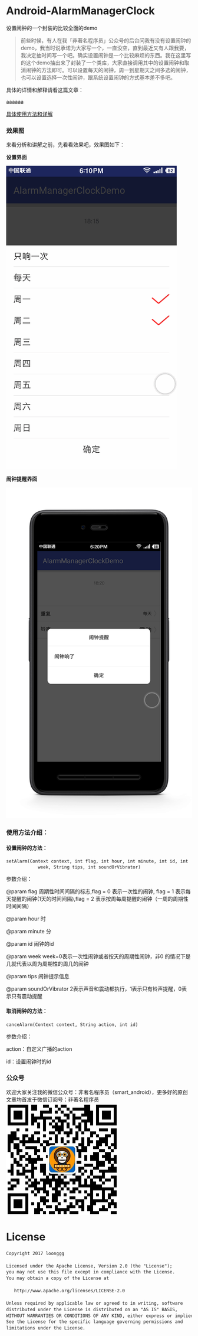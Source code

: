 # Android-AlarmManagerClock
设置闹钟的一个封装的比较全面的demo
>前些时候，有人在我「非著名程序员」公众号的后台问我有没有设置闹钟的demo，我当时说承诺为大家写一个，一直没空，直到最近又有人跟我要，我决定抽时间写一个吧。确实设置闹钟是一个比较麻烦的东西。我在这里写的这个demo抽出来了封装了一个类库，大家直接调用其中的设置闹钟和取消闹钟的方法即可。可以设置每天的闹钟，周一到星期天之间多选的闹钟，也可以设置选择一次性闹钟，跟系统设置闹钟的方式基本差不多吧。


具体的详情和解释请看这篇文章：

aaaaaa

[具体使用方法和详解](http://godcoder.me/2016/05/25/%E5%85%B3%E4%BA%8EAndroid%E4%B8%AD%E8%AE%BE%E7%BD%AE%E9%97%B9%E9%92%9F%E7%9A%84%E7%9B%B8%E5%AF%B9%E6%AF%94%E8%BE%83%E5%AE%8C%E5%96%84%E7%9A%84%E8%A7%A3%E5%86%B3%E6%96%B9%E6%A1%88/)

### 效果图
来看分析和讲解之前，先看看效果吧，效果图如下：

**设置界面**

![](https://raw.githubusercontent.com/loonggg/BlogImages/master/AlarmManager/ssdsfsdfs.gif)

**闹钟提醒界面**

![](https://raw.githubusercontent.com/loonggg/BlogImages/master/AlarmManager/Screenshot_2016-05-24-18-20-28-249_AlarmManagerCl.png)

### 使用方法介绍：

#### 设置闹钟的方法：

```
setAlarm(Context context, int flag, int hour, int minute, int id, int
            week, String tips, int soundOrVibrator)
```

参数介绍：

@param flag            周期性时间间隔的标志,flag = 0 表示一次性的闹钟, flag = 1 表示每天提醒的闹钟(1天的时间间隔),flag = 2
表示按周每周提醒的闹钟（一周的周期性时间间隔）

@param hour            时

@param minute          分

@param id              闹钟的id

@param week            week=0表示一次性闹钟或者按天的周期性闹钟，非0 的情况下是几就代表以周为周期性的周几的闹钟

@param tips            闹钟提示信息

@param soundOrVibrator 2表示声音和震动都执行，1表示只有铃声提醒，0表示只有震动提醒

#### 取消闹钟的方法：

```
canceAlarm(Context context, String action, int id) 
```
参数介绍：

action：自定义广播的action

id：设置闹钟时的id

### 公众号
欢迎大家关注我的微信公众号：非著名程序员（smart_android），更多好的原创文章均首发于微信订阅号：非著名程序员
![](https://raw.githubusercontent.com/loonggg/BlogImages/master/%E5%85%AC%E4%BC%97%E5%8F%B7%E4%BA%8C%E7%BB%B4%E7%A0%81/erweima.jpg)

# License
```xml
Copyright 2017 loonggg

Licensed under the Apache License, Version 2.0 (the "License");
you may not use this file except in compliance with the License.
You may obtain a copy of the License at

   http://www.apache.org/licenses/LICENSE-2.0

Unless required by applicable law or agreed to in writing, software
distributed under the License is distributed on an "AS IS" BASIS,
WITHOUT WARRANTIES OR CONDITIONS OF ANY KIND, either express or implied.
See the License for the specific language governing permissions and
limitations under the License.